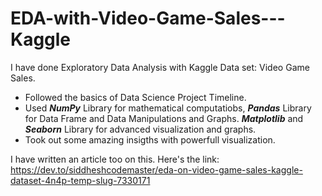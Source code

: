 # EDA-with-Video-Game-Sales---Kaggle
I have done Exploratory Data Analysis with Kaggle Data set: Video Game Sales.

- Followed the basics of Data Science Project Timeline.
- Used ***NumPy*** Library for mathematical computatiobs, ***Pandas*** Library for Data Frame and Data Manipulations and Graphs. ***Matplotlib*** and ***Seaborn*** Library for advanced visualization and graphs.
- Took out some amazing insigths with powerfull visualization. 

I have written an article too on this. Here's the link: https://dev.to/siddheshcodemaster/eda-on-video-game-sales-kaggle-dataset-4n4p-temp-slug-7330171


